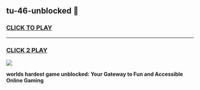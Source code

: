 
## tu-46-unblocked 👋
<h3>
<a href="https://premium.freeplayer.one?title=tu-46-unblocked&ref=14F">CLICK TO PLAY</a></h3>
<hr>

<h3>
<a href="https://premium.freeplayer.one?title=tu-46-unblocked&ref=14F">CLICK 2 PLAY</a>
  
</h3>

<a href="https://premium.freeplayer.one?title=tu-46-unblocked&ref=12F/"><img src="https://clearcache.store/games.png"></a>


**worlds hardest game unblocked: Your Gateway to Fun and Accessible Online Gaming**
